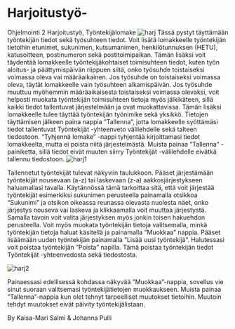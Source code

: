 # Harjoitustyö-
Ohjelmointi 2 Harjoitustyö, Työntekijälomake
![harj](https://user-images.githubusercontent.com/82138027/224655332-f1a5d474-20db-482d-9fa5-52c50a221ece.png)
Tässä pystyt täyttämään työntekijän tiedot sekä työsuhteen tiedot. Voit lisätä lomakkeelle työntekijän tietoihin etunimet, sukunimen, kutsumanimen, henkilötunnuksen (HETU), katusoitteen, postinumeron sekä postitoimipaikan. Tämän lisäksi voit täydentää lomakkeelle työntekijäkohtaiset toimisuhteen tiedot, kuten työn aloitus- ja päättymispäivän riippuen siitä, onko työsuhde toistaiseksi voimassa oleva vai määräaikainen. Jos työsuhde on toistaiseksi voimassa oleva, täytät lomakkeelle vain työsuhteen alkamispäivän. Jos työsuhde muuttuu myöhemmin määräaikaisesta toistaiseksi voimassa olevaksi, voit helposti muokata työntekijän toimisuhteen tietoja myös jälkikäteen, sillä kaikki tiedot tallentuvat järjestelmään ja ovat muokattavissa. Tämän lisäksi lomakkeelle tulee täyttää työntekijän työnimike sekä yksikkö.
Tietojen täyttämisen jälkeen paina nappia ”Tallenna”, jotta lomakkeelle syöttämäsi tiedot tallentuvat Työntekijät -yhteenveto välilehdelle sekä talteen tiedostoon. 
“Tyhjennä lomake” -nappi tyhjentää kirjoittamasi tiedot lomakkeelta, mutta ei poista niitä järjestelmästä. Muista painaa “Tallenna” - painiketta, sillä tiedot eivät muuten siirry Työntekijät -välilehdelle eivätkä tallennu tiedostoon. 
![harj1](https://user-images.githubusercontent.com/82138027/224655464-d9f8ca06-1764-4a1d-bbc8-48e28820a12c.png)

Tallennetut työntekijät tulevat näkyviin taulukkoon. Pääset järjestämään työntekijät nousevaan (a-z) tai laskevaan (z-a) aakkosjärjestykseen haluamallasi tavalla. Käytännössä tämä tarkoittaa sitä, että voit järjestää työntekijät esimerkiksi sukunimen perusteella painamalla otsikkoa “Sukunimi” ja otsikon oikeassa reunassa olevasta nuolesta näet, onko järjestys nouseva vai laskeva ja klikkaamalla voit muuttaa järjestystä. Samalla tavoin voit valita järjestyksen myös jonkin toisen hakuehdon perusteella. Voit myös muokata työntekijän tietoja valitsemalla, minkä työntekijän tietoja haluat käsitellä ja painamalla ”Muokkaa” nappia. Pääset lisäämään uuden työntekijän painamalla ”Lisää uusi työntekijä”. Halutessasi voit poistaa työntekijän ”Poista” napilla. Tämä poistaa työntekijän tiedot Työntekijät -yhteenvedosta sekä tiedostosta. 

![harj2](https://user-images.githubusercontent.com/82138027/224655598-cf9b8e36-e3f5-404c-b73f-e6004ae87bb7.png)

Painaessasi edellisessä kohdassa näkyvää ”Muokkaa”-nappia, sovellus vie sinut suoraan valitsemasi työntekijätietojen muokkaukseen. Muista painaa ”Tallenna”-nappia kun olet tehnyt tarpeelliset muutokset tietoihin. Muutoin tehdyt muutokset eivät päivity työntekijälistaan.

By Kaisa-Mari Salmi & Johanna Pulli
